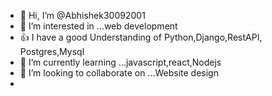 - 👋 Hi, I’m @Abhishek30092001
- 👀 I’m interested in ...web development
- 👍 I have a good Understanding of Python,Django,RestAPI, Postgres,Mysql
- 🌱 I’m currently learning ...javascript,react,Nodejs
- 💞️ I’m looking to collaborate on ...Website design
-

<!---
Abhishek30092001/Abhishek30092001 is a ✨ special ✨ repository because its `README.md` (this file) appears on your GitHub profile.
You can click the Preview link to take a look at your changes.
--->
